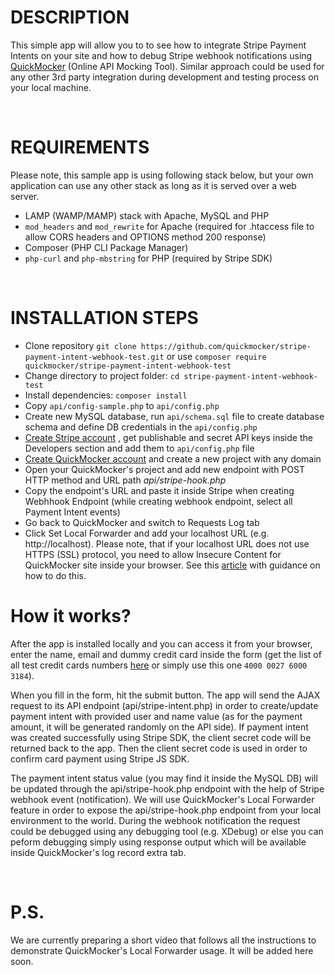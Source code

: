  # DESCRIPTION

This simple app will allow you to to see how to integrate Stripe Payment Intents on your site and how to debug Stripe webhook notifications using [QuickMocker](https://quickmocker.com) (Online API Mocking Tool). Similar approach could be used for any other 3rd party integration during development and testing process on your local machine.

 
# REQUIREMENTS

Please note, this sample app is using following stack below, but your own application can use any other stack as long as it is served over a web server.

* LAMP (WAMP/MAMP) stack with Apache, MySQL and PHP
* `mod_headers` and `mod_rewrite` for Apache (required for .htaccess file to allow CORS headers and OPTIONS method 200 response)
* Composer (PHP CLI Package Manager)
* `php-curl` and `php-mbstring` for PHP (required by Stripe SDK)

 
# INSTALLATION STEPS

* Clone repository `git clone https://github.com/quickmocker/stripe-payment-intent-webhook-test.git` or use `composer require quickmocker/stripe-payment-intent-webhook-test`
* Change directory to project folder: `cd stripe-payment-intent-webhook-test`
* Install dependencies: `composer install`
* Copy `api/config-sample.php` to `api/config.php`
* Create new MySQL database, run `api/schema.sql` file to create database schema and define DB credentials in the `api/config.php`
* [Create Stripe account](https://dashboard.stripe.com/register) , get publishable and secret API keys inside the Developers section and add them to `api/config.php` file
* [Create QuickMocker account](https://quickmocker.com/register) and create a new project with any domain
* Open your QuickMocker's project and add new endpoint with POST HTTP method and URL path _api/stripe-hook.php_
* Copy the endpoint's URL and paste it inside Stripe when creating Webhhook Endpoint (while creating webhook endpoint, select all Payment Intent events)
* Go back to QuickMocker and switch to Requests Log tab
* Click Set Local Forwarder and add your localhost URL (e.g. http://localhost). Please note, that if your localhost URL does not use HTTPS (SSL) protocol, you need to allow Insecure Content for QuickMocker site inside your browser. See this [article](https://experienceleague.adobe.com/docs/target/using/experiences/vec/troubleshoot-composer/mixed-content.html?lang=en#task_5448763B8DC941FD80F84041AEF0A14D) with guidance on how to do this. 


# How it works?
    
After the app is installed locally and you can access it from your browser, enter the name, email and dummy credit card inside the form (get the list of all test credit cards numbers [here](https://stripe.com/docs/testing) or simply use this one `4000 0027 6000 3184`).
    
When you fill in the form, hit the submit button. The app will send the AJAX request to its API endpoint (api/stripe-intent.php) in order to create/update payment intent with provided user and name value (as for the payment amount, it will be generated randomly on the API side). If payment intent was created successfully using Stripe SDK, the client secret code will be returned back to the app. Then the client secret code is used in order to confirm card payment using Stripe JS SDK.
    
The payment intent status value (you may find it inside the MySQL DB) will be updated through the api/stripe-hook.php endpoint with the help of Stripe webhook event (notification). We will use QuickMocker's Local Forwarder feature in order to expose the api/stripe-hook.php endpoint from your local environment to the world. During the webhook notification the request could be debugged using any debugging tool (e.g. XDebug) or else you can peform debugging simply using response output which will be available inside QuickMocker's log record extra tab.
    
 
# P.S.

We are currently preparing a short video that follows all the instructions to demonstrate QuickMocker's Local Forwarder usage. It will be added here soon.

